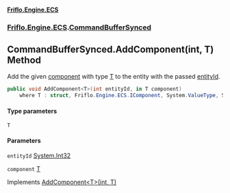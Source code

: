 #### [Friflo.Engine.ECS](index.md 'index')
### [Friflo.Engine.ECS](Friflo.Engine.ECS.md 'Friflo.Engine.ECS').[CommandBufferSynced](CommandBufferSynced.md 'Friflo.Engine.ECS.CommandBufferSynced')

## CommandBufferSynced.AddComponent<T>(int, T) Method

Add the given [component](CommandBufferSynced.AddComponent_T_(int,T).md#Friflo.Engine.ECS.CommandBufferSynced.AddComponent_T_(int,T).component 'Friflo.Engine.ECS.CommandBufferSynced.AddComponent<T>(int, T).component') with type [T](CommandBufferSynced.AddComponent_T_(int,T).md#Friflo.Engine.ECS.CommandBufferSynced.AddComponent_T_(int,T).T 'Friflo.Engine.ECS.CommandBufferSynced.AddComponent<T>(int, T).T') to the entity with the passed [entityId](CommandBufferSynced.AddComponent_T_(int,T).md#Friflo.Engine.ECS.CommandBufferSynced.AddComponent_T_(int,T).entityId 'Friflo.Engine.ECS.CommandBufferSynced.AddComponent<T>(int, T).entityId').

```csharp
public void AddComponent<T>(int entityId, in T component)
    where T : struct, Friflo.Engine.ECS.IComponent, System.ValueType, System.ValueType;
```
#### Type parameters

<a name='Friflo.Engine.ECS.CommandBufferSynced.AddComponent_T_(int,T).T'></a>

`T`
#### Parameters

<a name='Friflo.Engine.ECS.CommandBufferSynced.AddComponent_T_(int,T).entityId'></a>

`entityId` [System.Int32](https://docs.microsoft.com/en-us/dotnet/api/System.Int32 'System.Int32')

<a name='Friflo.Engine.ECS.CommandBufferSynced.AddComponent_T_(int,T).component'></a>

`component` [T](CommandBufferSynced.AddComponent_T_(int,T).md#Friflo.Engine.ECS.CommandBufferSynced.AddComponent_T_(int,T).T 'Friflo.Engine.ECS.CommandBufferSynced.AddComponent<T>(int, T).T')

Implements [AddComponent&lt;T&gt;(int, T)](ICommandBuffer.AddComponent_T_(int,T).md 'Friflo.Engine.ECS.ICommandBuffer.AddComponent<T>(int, T)')